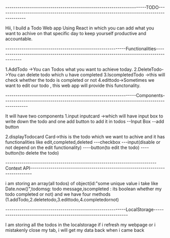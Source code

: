---------------------------------------------------------------------TODO-------------------------------------------------------------------------------------------





Hii, I build a Todo Web app Using React in which you can add what you want to achive on that specific day to keep yourself productive and accountable.


-----------------------------------------------------------Functionalities------------------------------------------------------------------------------------------




1.AddTodo ->You can Todos what you want to achieve today.
2.DeleteTodo->You can delete todo which u  have completed
3.IscompletedTodo ->this will check whether the todo is completed or not
4.edittodo->Sometimes we want to edit our todo , this web app will provide this functonality.




----------------------------------------------------------------Components------------------------------------------------------------------------------------------





It will have two components
1.input
    inputcard ->which will have input box to write down the todo and one add button to add it in todos
    --Input Box
    --add button

2.displayTodocard
       Card->this is the todo which we want to achive and it has functionalities like edit,completed,deleted
       ---checkbox
       ---input(disable or not depend on the edit functionality)
       ----button(to edit the todo)
       ----button(to delete the todo)



--------------------------------------------------------------------------Context API-------------------------------------------------------------------------------






i am storing an array(all todos) of object(id:"some unique value i take like Date.now()",todomsg: todo message,iscompleted :  its boolean whether my todo completed or not) and we have four methods (1.addTodo,2.deletetodo,3.edittodo,4.completedornot)




-----------------------------------------------------------LocalStorage-----------------------------------------------------------------





I am storing all the todos in the localstorage if i refresh my webpage or i mistakenly close my tab, i will get my data back when i came back


